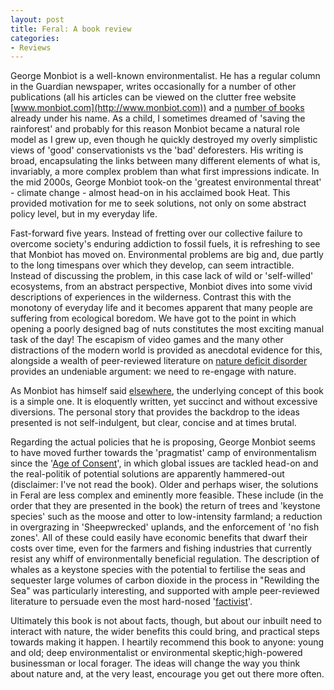```yaml
---
layout: post
title: Feral: A book review 
categories:
- Reviews 
---
```

George Monbiot is a well-known environmentalist. He has a regular column in the Guardian newspaper, writes occasionally for a number of other publications (all his articles can be viewed on the clutter free website [www.monbiot.com](http://www.monbiot.com)) and a [number of books](http://en.wikipedia.org/wiki/George_Monbiot#Published_works) already under his name. As a child, I sometimes dreamed of 'saving the rainforest' and probably for this reason Monbiot became a natural role model as I grew up, even though he quickly destroyed my overly simplistic views of 'good' conservationists vs the 'bad' deforesters. His writing is broad, encapsulating the links between many different elements of what is, invariably, a more complex problem than what first impressions indicate. In the mid 2000s, George Monbiot took-on the 'greatest environmental threat' - climate change - almost head-on in his acclaimed book Heat. This provided motivation for me to seek solutions, not only on some abstract policy level, but in my everyday life. 

Fast-forward five years. Instead of fretting over our collective failure to overcome society's enduring addiction to fossil fuels, it is refreshing to see that Monbiot has moved on. Environmental problems are big and, due partly to the long timespans over which they develop, can seem intractible. Instead of discussing the problem, in this case lack of wild or 'self-willed' ecosystems, from an abstract perspective, Monbiot dives into some vivid descriptions of experiences in the wilderness. Contrast this with the monotony of everyday life and it becomes apparent that many people are suffering from ecological boredom. We have got to the point in which opening a poorly designed bag of nuts constitutes the most exciting manual task of the day! The escapism of video games and the many other distractions of the modern world is provided as anecdotal evidence for this, alongside a wealth of peer-reviewed literature on [nature deficit disorder](http://en.wikipedia.org/wiki/Nature_deficit_disorder) provides an undeniable argument: we need to re-engage with nature.

As Monbiot has himself said [elsewhere](http://www.foe.co.uk/living/articles/george_monbiot.html), the underlying concept of this book is a simple one. It is eloquently written, yet succinct and without excessive diversions. The personal story that provides the backdrop to the ideas presented is not self-indulgent, but clear, concise and at times brutal. 

Regarding the actual policies that he is proposing, George Monbiot seems to have moved further towards the 'pragmatist' camp of environmentalism since the '[Age of Consent](http://www.amazon.co.uk/Age-Consent-George-Monbiot/dp/0007150431)', in which global issues are tackled head-on and 
the real-politik of potential solutions are apparently hammered-out (disclaimer: I've not read the book). Older and perhaps wiser, the solutions in Feral are less complex and eminently more feasible. These include (in the order that they are presented in the book) the return of trees and 'keystone species' such as the moose and otter to low-intensity farmland; a reduction in overgrazing in 'Sheepwrecked' uplands, and the enforcement of 'no fish zones'. All of these could easily have economic benefits that dwarf their costs over time, even for the farmers and fishing industries that currently resist any whiff of environmentally beneficial regulation. The description of whales as a keystone species with the potential to fertilise the seas and sequester large volumes of carbon dioxide in the process in "Rewilding the Sea" was particularly interesting, and supported with ample peer-reviewed literature to persuade even the most hard-nosed '[factivist](http://thoughtssoloud.wordpress.com/2013/05/15/morning-roundup-why-are-we-still-talking-about-bono/)'. 

Ultimately this book is not about facts, though, but about our inbuilt need to interact with nature, the wider benefits this could bring, and practical steps towards making it happen. I heartily recommend this book to anyone: young and old; deep environmentalist or environmental skeptic;high-powered businessman or local forager. The ideas will change the way you think about nature and, at the very least, encourage you get out there more often.
